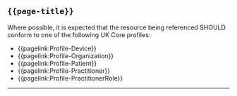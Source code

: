 ## <code>{{page-title}}</code>
	
Where possible, it is expected that the resource being referenced SHOULD conform to one of the following UK Core profiles:
- {{pagelink:Profile-Device}}
- {{pagelink:Profile-Organization}}
- {{pagelink:Profile-Patient}}
- {{pagelink:Profile-Practitioner}}
- {{pagelink:Profile-PractitionerRole}}

---

